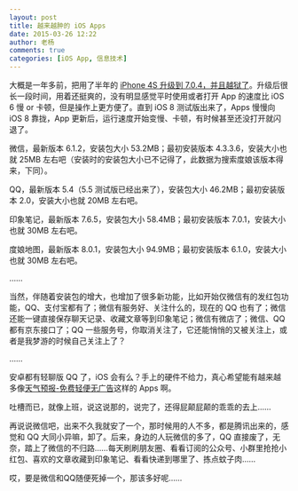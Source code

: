 ```yaml
---
layout: post
title: 越来越肿的 iOS Apps
date: 2015-03-26 12:22
author: 老杨
comments: true
categories: [iOS App, 信息技术]
---
```

大概是一年多前，把用了半年的 <a href="http://cyhour.com/89" target="_blank">iPhone 4S 升级到 7.0.4，并且越狱了</a>。升级后很长一段时间，用着还挺爽的，没有明显感觉平时使用或者打开 App 的速度比 iOS 6 慢 or 卡顿，但是操作上更方便了。直到 iOS 8 测试版出来了，Apps 慢慢向 iOS 8 靠拢，App 更新后，运行速度开始变慢、卡顿，有时候甚至还没打开就闪退了。
<!--more-->
微信，最新版本 6.1.2，安装包大小 53.2MB；最初安装版本 4.3.3.6，安装大小也就 25MB 左右吧（安装时的安装包大小已不记得了，此数据为搜索度娘该版本得来，下同）。

QQ，最新版本 5.4（5.5 测试版已经出来了），安装包大小 46.2MB；最初安装版本 2.0，安装大小也就 20MB 左右吧。

印象笔记，最新版本 7.6.5，安装包大小 58.4MB；最初安装版本 7.0.1，安装大小也就 30MB 左右吧。

度娘地图，最新版本 8.0.1，安装包大小 94.9MB；最初安装版本 6.1.0，安装大小也就 30MB 左右吧。

……

当然，伴随着安装包的增大，也增加了很多新功能，比如开始仅微信有的发红包功能，QQ、支付宝都有了；微信有服务好、关注什么的，现在的 QQ 也有了；微信还能一键直接保存聊天记录、收藏文章等到印象笔记；微信有微店了；微信、QQ 都有京东接口了；QQ 一些服务号，你取消关注了，它还能悄悄的又被关注上，或者是我梦游的时候自己关注上了？

……

安卓都有轻聊版 QQ 了，iOS 会有么？手上的硬件不给力，真心希望能有越来越多像<a href="/weather-forecast-ios.html" target="_blank">天气预报-免费轻便无广告</a>这样的 Apps 啊。

吐槽而已，就像上班，说这说那的，说完了，还得屁颠屁颠的乖乖的去上……

再说说微信吧，出来不久我就安了一个，那时候用的人不多，都是腾讯出来的，感觉和 QQ 大同小异嘛，卸了。后来，身边的人玩微信的多了，QQ 直接废了，无奈，踏上了微信的不归路……每天刷刷朋友圈、看看订阅的公众号、小群里抢抢小红包、喜欢的文章收藏到印象笔记、看看快递到哪里了、拣点蚊子肉……

哎，要是微信和QQ随便死掉一个，那该多好呢……
